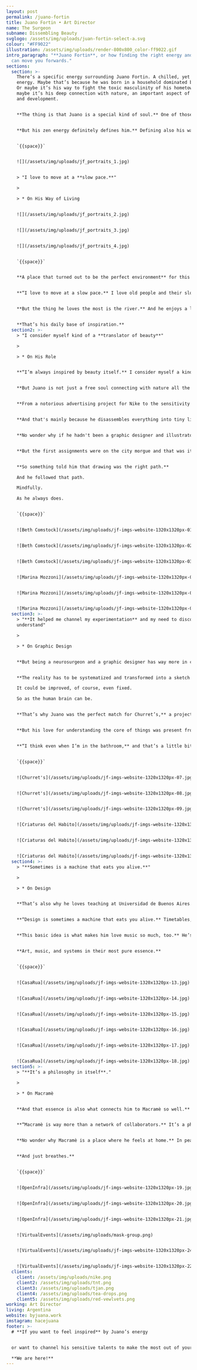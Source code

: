 ```yaml
---
layout: post
permalink: /juano-fortin
title: Juano Fortin • Art Director
name: The Surgeon
subname: Dissembling Beauty
svglogo: /assets/img/uploads/juan-fortin-select-a.svg
colour: "#FF9022"
illustration: /assets/img/uploads/render-800x800_color-ff9022.gif
intro_paragraph: "**Juano Fortin**, or how finding the right energy and flow,
  can move you forwards."
sections:
  section: >-
    There’s a specific energy surrounding Juano Fortin. A chilled, yet powerful
    energy. Maybe that’s because he was born in a household dominated by women.
    Or maybe it’s his way to fight the toxic masculinity of his hometown. Or
    maybe it’s his deep connection with nature, an important aspect of his life
    and development.


    **The thing is that Juano is a special kind of soul.** One of those people you just like from the very beginning. He feels like a friend. Or a distant yet close relative.


    **But his zen energy definitely defines him.** Defining also his ways of living and doing. That’s why he moved to Olivos, Buenos Aires, Argentina, in search of peace of mind, birds singing, and a quiet place to live and work. A place described in his own words as: “Kind of stuck in time.”


    `{{space}}`


    ![](/assets/img/uploads/jf_portraits_1.jpg)


    > "I love to move at a **slow pace.**"

    >

    > * On His Way of Living


    ![](/assets/img/uploads/jf_portraits_2.jpg)


    ![](/assets/img/uploads/jf_portraits_3.jpg)


    ![](/assets/img/uploads/jf_portraits_4.jpg)


    `{{space}}`


    **A place that turned out to be the perfect environment** for this curious soul to escape from the chaos of Buenos Aires city, where he used to live.  


    **“I love to move at a slow pace.** I love old people and their slow habits. I love silence.”


    **But the thing he loves the most is the river.** And he enjoys a lot having it close to his house because it is an important aspect of his day-to-day life. And there's no better therapy for him than sitting by the river facing the sun. And just breathe.


    **That’s his daily base of inspiration.**
  section2: >-
    > "I consider myself kind of a **translator of beauty**"

    >

    > * On His Role


    **“I’m always inspired by beauty itself.** I consider myself a kind of translator of beauty. I think everything is beautiful, sometimes it just needs a little nudge to show it, to display it.”


    **But Juano is not just a free soul connecting with nature all the time.** He is also a perfectionist. A flawless designer and talented illustrator.


    **From a notorious advertising project for Nike to the sensitivity of Beth Comstock’s identity.** From a strategic UX design system for argentinian director Federico Pintos’ movie to a conceptual piece of art based on the most natural elements; Juano is an artist who can simply find beauty in almost everything. 


    **And that's mainly because he disassembles everything into tiny little pieces.** He explores and commits to finding the ultimate truth, the hidden beauty beneath all things. And he does that masterfully. He does that like a true surgeon.


    **No wonder why if he hadn't been a graphic designer and illustrator he would have been a neurosurgeon.** A career he started to study and would have loved to finish.


    **But the first assignments were on the city morgue and that was it for him.** He loved the human body, its nature, and the mechanics of it too. He would have loved having the power to repair that, but the grey decadence of the morgue was too much for his colorful soul. 


    **So something told him that drawing was the right path.**

    And he followed that path.

    Mindfully.

    As he always does.


    `{{space}}`


    ![Beth Comstock](/assets/img/uploads/jf-imgs-website-1320x1320px-01.jpg)


    ![Beth Comstock](/assets/img/uploads/jf-imgs-website-1320x1320px-02.jpg)


    ![Beth Comstock](/assets/img/uploads/jf-imgs-website-1320x1320px-03.jpg)


    ![Marina Mozzoni](/assets/img/uploads/jf-imgs-website-1320x1320px-04.jpg)


    ![Marina Mozzoni](/assets/img/uploads/jf-imgs-website-1320x1320px-05.jpg)


    ![Marina Mozzoni](/assets/img/uploads/jf-imgs-website-1320x1320px-06.jpg)
  section3: >-
    > "**It helped me channel my experimentation** and my need to discover and
    understand"

    >

    > * On Graphic Design


    **But being a neurosurgeon and a graphic designer has way more in common** than what we all might have thought. The human body is just a system. The human brain is just a system. A graphic approach is just a system. And so is a drawing.


    **The reality has to be systematized and transformed into a sketch.**

    It could be improved, of course, even fixed.

    So as the human brain can be.


    **That’s why Juano was the perfect match for Churret’s,** a project aiming to launch the classic Latin street food king “churros” into the heart of NYC. A project that needed someone who could dissemble and understand two completely different systems, two completely different styles, and ideas and come up with a solution to make both systems work together. A project only Juano could have mastered.


    **But his love for understanding the core of things was present from his early years,**  when he used to dismantle his fathers’ pens. Just for the beauty of it. Just for the quest, the search, the ultimate understanding. And that’s a kind of thinking process that never left him.


    **“I think even when I’m in the bathroom,** and that’s a little bit overwhelming. That’s why design helped me channel my experimentation and my need to discover and understand.”


    `{{space}}`


    ![Churret's](/assets/img/uploads/jf-imgs-website-1320x1320px-07.jpg)


    ![Churret's](/assets/img/uploads/jf-imgs-website-1320x1320px-08.jpg)


    ![Churret's](/assets/img/uploads/jf-imgs-website-1320x1320px-09.jpg)


    ![Criaturas del Habito](/assets/img/uploads/jf-imgs-website-1320x1320px-10.jpg)


    ![Criaturas del Habito](/assets/img/uploads/jf-imgs-website-1320x1320px-11.jpg)


    ![Criaturas del Habito](/assets/img/uploads/jf-imgs-website-1320x1320px-12.jpg)
  section4: >-
    > "**Sometimes is a machine that eats you alive.**"

    >

    > * On Design


    **That’s also why he loves teaching at Universidad de Buenos Aires.** A place that allows him to find the right pieces to put together. The right elements to help potential designers find their own beauty, their own processes, and experimentation.


    **“Design is sometimes a machine that eats you alive.** Timetables, budgets, hourly rates, etc. The innocence of experimentation is the most important thing about Design. The real magic happens when you allow yourself to be erratic and let things rest, taking their own time.”


    **This basic idea is what makes him love music so much, too.** He’s kind of a Spotify celebrity. He follows over ten thousand artists and he even works on a collaborative project called CasaRua. A personal project that lets him set a new bar for his love of micro-systems and collaboration. A project that invites people to create their own playlists, while he designs a unique cover, with unique storytelling for each one of them.


    **Art, music, and systems in their most pure essence.**


    `{{space}}`


    ![CasaRua](/assets/img/uploads/jf-imgs-website-1320x1320px-13.jpg)


    ![CasaRua](/assets/img/uploads/jf-imgs-website-1320x1320px-14.jpg)


    ![CasaRua](/assets/img/uploads/jf-imgs-website-1320x1320px-15.jpg)


    ![CasaRua](/assets/img/uploads/jf-imgs-website-1320x1320px-16.jpg)


    ![CasaRua](/assets/img/uploads/jf-imgs-website-1320x1320px-17.jpg)


    ![CasaRua](/assets/img/uploads/jf-imgs-website-1320x1320px-18.jpg)
  section5: >-
    > "**It’s a philosophy in itself**."

    >

    > * On Macramè


    **And that essence is also what connects him to Macramè so well.** A place where the idea of a system based on small parts collaborating for the common good takes a new meaning and scale.


    **“Macramè is way more than a network of collaborators.** It’s a philosophy in itself. A truly humble approach to ideas. Here every project is built as a system. By a team. We can work on others’ designs or even make the whole process the other way around. And that makes ideas and results even better.”


    **No wonder why Macramè is a place where he feels at home.** In peace. Like when he seats next to the river facing the sun.


    **And just breathes.**


    `{{space}}`


    ![OpenInfra](/assets/img/uploads/jf-imgs-website-1320x1320px-19.jpg)


    ![OpenInfra](/assets/img/uploads/jf-imgs-website-1320x1320px-20.jpg)


    ![OpenInfra](/assets/img/uploads/jf-imgs-website-1320x1320px-21.jpg)


    ![VirtualEvents](/assets/img/uploads/mask-group.png)


    ![VirtualEvents](/assets/img/uploads/jf-imgs-website-1320x1320px-24.jpg)


    ![VirtualEvents](/assets/img/uploads/jf-imgs-website-1320x1320px-22.jpg)
  clients:
    client: /assets/img/uploads/nike.png
    client2: /assets/img/uploads/tnt.png
    client3: /assets/img/uploads/tjan.png
    client4: /assets/img/uploads/tea-drops.png
    client5: /assets/img/uploads/red-vewlvets.png
working: Art Director
living: Argentina
website: byjuana.work
imstagram: hacejuana
footer: >-
  # **If you want to feel inspired** by Juano’s energy


  or want to channel his sensitive talents to make the most out of your project, just say the word.\

  **We are here!**
---
```

